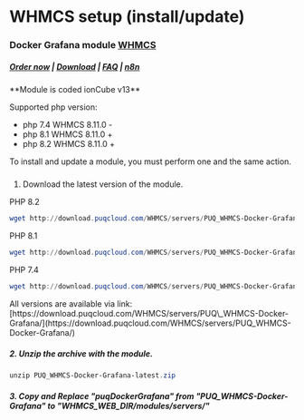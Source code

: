 # WHMCS setup (install/update)

### Docker Grafana module **[WHMCS](https://puqcloud.com/link.php?id=77)** 

#####  [Order now](https://puqcloud.com/whmcs-module-docker-grafana.php) | [Download](https://download.puqcloud.com/WHMCS/servers/PUQ_WHMCS-Docker-Grafana/) | [FAQ](https://faq.puqcloud.com/) | [n8n](https://puqcloud.com/link.php?id=117)

<p class="callout info">**Module is coded ionCube v13**</p>

Supported php version:

- php 7.4 WHMCS 8.11.0 -
- php 8.1 WHMCS 8.11.0 +
- php 8.2 WHMCS 8.11.0 +

<p class="callout info">To install and update a module, you must perform one and the same action.</p>

#####   
1. Download the latest version of the module.

PHP 8.2

```Powershell
wget http://download.puqcloud.com/WHMCS/servers/PUQ_WHMCS-Docker-Grafana/php82/PUQ_WHMCS-Docker-Grafana-latest.zip
```

PHP 8.1

```Powershell
wget http://download.puqcloud.com/WHMCS/servers/PUQ_WHMCS-Docker-Grafana/php81/PUQ_WHMCS-Docker-Grafana-latest.zip
```

PHP 7.4

```Powershell
wget http://download.puqcloud.com/WHMCS/servers/PUQ_WHMCS-Docker-Grafana/php74/PUQ_WHMCS-Docker-Grafana-latest.zip
```

<p class="callout info">All versions are available via link: [https://download.puqcloud.com/WHMCS/servers/PUQ\_WHMCS-Docker-Grafana/](https://download.puqcloud.com/WHMCS/servers/PUQ_WHMCS-Docker-Grafana/)</p>

##### 2. Unzip the archive with the module.

```Powershell
unzip PUQ_WHMCS-Docker-Grafana-latest.zip
```

##### 3. Copy and Replace "puqDockerGrafana" from "PUQ\_WHMCS-Docker-Grafana" to "WHMCS\_WEB\_DIR/modules/servers/"